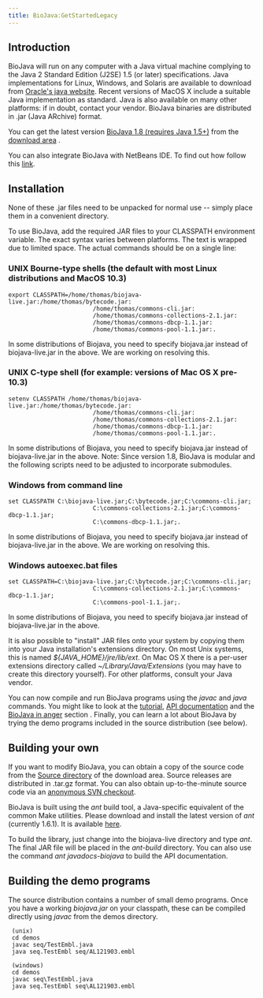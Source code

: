 ```yaml
---
title: BioJava:GetStartedLegacy
---
```


Introduction
------------

BioJava will run on any computer with a Java virtual machine complying
to the Java 2 Standard Edition (J2SE) 1.5 (or later) specifications.
Java implementations for Linux, Windows, and Solaris are available to
download from [Oracle's java
website](http://www.oracle.com/technetwork/java/). Recent versions of
MacOS X include a suitable Java implementation as standard. Java is also
available on many other platforms: if in doubt, contact your vendor.
BioJava binaries are distributed in .jar (Java ARchive) format.

You can get the latest version [BioJava 1.8 (requires Java
1.5+)](Biojava:Download_1.8 "wikilink") from the [download
area](Biojava:Download "wikilink") .

You can also integrate BioJava with NetBeans IDE. To find out how follow
this [link](How_to_integrate_BioJava_in_NetBeans_IDE "wikilink").

Installation
------------

None of these .jar files need to be unpacked for normal use -- simply
place them in a convenient directory.

To use BioJava, add the required JAR files to your CLASSPATH environment
variable. The exact syntax varies between platforms. The text is wrapped
due to limited space. The actual commands should be on a single line:

### UNIX Bourne-type shells (the default with most Linux distributions and MacOS 10.3)

`export CLASSPATH=/home/thomas/biojava-live.jar:/home/thomas/bytecode.jar:`  
`                        /home/thomas/commons-cli.jar:`  
`                        /home/thomas/commons-collections-2.1.jar:`  
`                        /home/thomas/commons-dbcp-1.1.jar:`  
`                        /home/thomas/commons-pool-1.1.jar:.`

In some distributions of Biojava, you need to specify biojava.jar
instead of biojava-live.jar in the above. We are working on resolving
this.

### UNIX C-type shell (for example: versions of Mac OS X pre-10.3)

`setenv CLASSPATH /home/thomas/biojava-live.jar:/home/thomas/bytecode.jar:`  
`                        /home/thomas/commons-cli.jar:`  
`                        /home/thomas/commons-collections-2.1.jar:`  
`                        /home/thomas/commons-dbcp-1.1.jar:`  
`                        /home/thomas/commons-pool-1.1.jar:.`

In some distributions of Biojava, you need to specify biojava.jar
instead of biojava-live.jar in the above. Note: Since version 1.8,
BioJava is modular and the following scripts need to be adjusted to
incorporate submodules.

### Windows from command line

`set CLASSPATH C:\biojava-live.jar;C:\bytecode.jar;C:\commons-cli.jar;`  
`                        C:\commons-collections-2.1.jar;C:\commons-dbcp-1.1.jar;`  
`                        C:\commons-dbcp-1.1.jar;.`

In some distributions of Biojava, you need to specify biojava.jar
instead of biojava-live.jar in the above. We are working on resolving
this.

### Windows autoexec.bat files

`set CLASSPATH=C:\biojava-live.jar;C:\bytecode.jar;C:\commons-cli.jar;`  
`                        C:\commons-collections-2.1.jar;C:\commons-dbcp-1.1.jar;`  
`                        C:\commons-pool-1.1.jar;.`

In some distributions of Biojava, you need to specify biojava.jar
instead of biojava-live.jar in the above.

It is also possible to "install" JAR files onto your system by copying
them into your Java installation's extensions directory. On most Unix
systems, this is named *${JAVA\_HOME}/jre/lib/ext*. On Mac OS X there is
a per-user extensions directory called *~/Library/Java/Extensions* (you
may have to create this directory yourself). For other platforms,
consult your Java vendor.

You can now compile and run BioJava programs using the *javac* and
*java* commands. You might like to look at the
[tutorial](BioJava:Tutorial "wikilink"), [API
documentation](http://www.biojava.org/docs/api15b/index.html) and the
[BioJava in anger](BioJava:Cookbook "wikilink") section . Finally, you
can learn a lot about BioJava by trying the demo programs included in
the source distribution (see below).

Building your own
-----------------

If you want to modify BioJava, you can obtain a copy of the source code
from the [Source directory](http://www.biojava.org/download/source) of
the download area. Source releases are distributed in .tar.gz format.
You can also obtain up-to-the-minute source code via an [ anonymous SVN
checkout](CVS_to_SVN_Migration "wikilink").

BioJava is built using the *ant* build tool, a Java-specific equivalent
of the common Make utilities. Please download and install the latest
version of *ant* (currently 1.6.1). It is available
[here](http://ant.apache.org).

To build the library, just change into the biojava-live directory and
type *ant*. The final JAR file will be placed in the *ant-build*
directory. You can also use the command *ant javadocs-biojava* to build
the API documentation.

Building the demo programs
--------------------------

The source distribution contains a number of small demo programs. Once
you have a working *biojava.jar* on your classpath, these can be
compiled directly using *javac* from the demos directory.

` (unix)`  
` cd demos`  
` javac seq/TestEmbl.java`  
` java seq.TestEmbl seq/AL121903.embl`  
` `  
` (windows)`  
` cd demos`  
` javac seq\TestEmbl.java`  
` java seq.TestEmbl seq\AL121903.embl`

